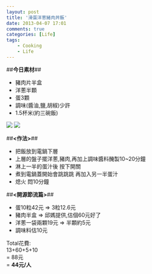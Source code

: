 ```yaml
---
layout: post
title: '滑蛋洋蔥豬肉丼飯'
date: 2013-04-07 17:01
comments: true
categories: [Life]
tags:
	- Cooking
	- Life
---
```


##**今日素材**##

- 豬肉片半盒
- 洋蔥半顆
- 蛋3顆
- 調味(醬油,鹽,胡椒)少許
- 1.5杯米(約三碗飯)
<!--more-->

![](https://lh5.googleusercontent.com/-y-hBrNpkkN0/UdAloi6Q5pI/AAAAAAAAArk/S-g40zulwkw/w493-h874-no/food_04071.jpg)
![](https://lh3.googleusercontent.com/-eyq6PukgUho/UdAlpfO36LI/AAAAAAAAArs/Ikv5mwEcl70/w1296-h731-no/food_04072.jpg)




##**<作法>**##

- 把飯放到電鍋下層  
- 上層的盤子擺洋蔥,豬肉,再加上調味醬料醃製10~20分鐘  
- 淋上一半的蛋汁後 按下開關  
- 煮到電鍋蓋開始會跳跳跳 再加入另一半蛋汁  
- 熄火 悶10分鐘  

##**<開源節流篇>**##

- 蛋10粒42元 => 3粒12.6元
- 豬肉半盒 => 邱媽提供,估個60元好了
- 洋蔥一袋兩顆19元 => 半顆約5元
- 調味料估10元

Total花費:  
13+60+5+10  
= 88元  
= **44元/人**

